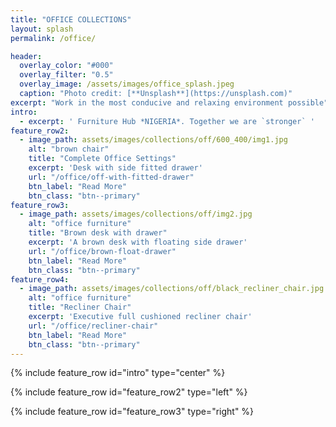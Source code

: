 ```yaml
---
title: "OFFICE COLLECTIONS"
layout: splash
permalink: /office/

header:
  overlay_color: "#000"
  overlay_filter: "0.5"
  overlay_image: /assets/images/office_splash.jpeg
  caption: "Photo credit: [**Unsplash**](https://unsplash.com)"
excerpt: "Work in the most conducive and relaxing environment possible"
intro: 
  - excerpt: ' Furniture Hub *NIGERIA*. Together we are `stronger` '
feature_row2:
  - image_path: assets/images/collections/off/600_400/img1.jpg
    alt: "brown chair"
    title: "Complete Office Settings"
    excerpt: 'Desk with side fitted drawer'
    url: "/office/off-with-fitted-drawer"
    btn_label: "Read More"
    btn_class: "btn--primary"
feature_row3:
  - image_path: assets/images/collections/off/img2.jpg
    alt: "office furniture"
    title: "Brown desk with drawer"
    excerpt: 'A brown desk with floating side drawer'
    url: "/office/brown-float-drawer"
    btn_label: "Read More"
    btn_class: "btn--primary"
feature_row4:
  - image_path: assets/images/collections/off/black_recliner_chair.jpg
    alt: "office furniture"
    title: "Recliner Chair"
    excerpt: 'Executive full cushioned recliner chair'
    url: "/office/recliner-chair"
    btn_label: "Read More"
    btn_class: "btn--primary"
---
```


{% include feature_row id="intro" type="center" %}

{% include feature_row id="feature_row2" type="left" %}

{% include feature_row id="feature_row3" type="right" %}

